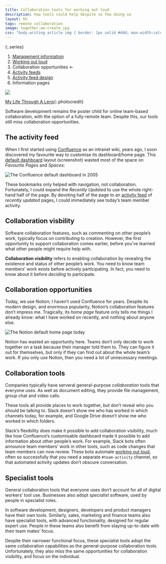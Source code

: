 ```yaml
---
title: Collaboration tools for working out loud
description: how tools could help despite so few doing so
layout: hh
tags: remote collaboration
image: together-we-create.jpg
css: "body.writing article img { border: 1px solid #ddd; max-width:calc(100% - 3px); margin-bottom:0.5em }"
---
```


{:.series}
1. [Management information](management-information)
2. [Working out loud](work-out-loud)
3. Collaboration opportunities ←
4. [Activity feeds](activity-feed)
5. [Activity feed design](activity-feed-design)
6. Information pages

![](together-we-create.jpg)

[My Life Through A Lens](https://unsplash.com/photos/bq31L0jQAjU){:.photocredit}

Software development remains the poster child for online team-based collaboration,
with the option of a fully-remote team.
Despite this, our tools still miss collaboration opportunities.

## The activity feed

When I first started using [Confluence](https://en.wikipedia.org/wiki/Confluence_(software)) 
as an intranet wiki, years ago, 
I soon discovered my favourite way to customise its dashboard/home page.
This [default dashboard](https://confluence.atlassian.com/display/CONF256/Customising+the+Dashboard)
layout (screenshot) wasted most of the space on _Favourite Pages_ and _Spaces_:

![The Confluence default dashboard in 2005](confluence-dashboard.webp)

These bookmarks only helped with navigation, not collaboration.
Fortunately, I could expand the _Recently Updated_ to use the whole right-hand half of the page.
By devoting half of the page to an
[activity feed](https://knock.app/blog/the-benefits-of-adding-an-activity-feed-to-your-product)
of _recently updated_ pages, I could immediately see today’s team member activity.

## Collaboration visbility

Software collaboration features, such as commenting on other people’s work,
typically focus on contributing to creation.
However, the first opportunity to support collaboration comes earlier,
before you’ve learned what other people might require help with.

**Collaboration visibility** refers to enabling collaboration by revealing the existence and status of other people’s work.
You need to know team members’ work exists before actively participating.
In fact, you need to know about it before _deciding_ to participate.

## Collaboration opportunities

Today, we use Notion; I haven’t used Confluence for years.
Despite its modern design, and enormous popularity,
Notion’s collaboration features don’t impress me.
Tragically, its _home page_ feature only tells me things I already know:
what I have worked on recently, and nothing about anyone else.

![The Notion default home page today](notion-home-page.webp)

Notion has wasted an opportunity here.
Teams don’t only decide to work together on a task because their manager told them to.
They can figure it out for themselves, but only if they can find out about the whole team’s work.
If you only use Notion, then you need a lot of unnecessary meetings.

## Collaboration tools

Companies typically have serveral general-purpose _collaboration_ tools that everyone uses.
As well as document editing, they provide file management, group chat and video calls.

These tools all provide places to work together, but don’t reveal who you should be talking to.
Slack doesn’t show me who has worked in which channels today, for example,
and Google Drive doesn’t show me who worked in which folders.

Slack’s flexibility does make it possible to add collaboration visibility,
much like how Confluence’s customisable dashboard made it possible to add information about other people’s work.
For example, Slack bots often announce team members’ work in other tools,
such as code changes that team members can now review.
These bots automate [working out loud](work-out-loud),
often so successfully that you need a separate `#team-activity` channel,
so that automated activity updates don’t obscure conversation.

## Specialist tools

General collaboration tools that everyone uses don’t account for all of digital workers’ tool use.
Businesses also adopt _specialist_ software, used by people in specialist roles.

In software development, designers, developers and product managers have their own tools.
Similarly, sales, marketing and finance teams also have specialist tools,
with advanced functionality, designed for regular expert use.
People in these teams also benefit from staying up-to-date with their team mates’ focus.

Despite their narrower functional focus,
these specialist tools adopt the same collaboration capabilities as the general-purpose collaboration tools.
Unfortunately, they also miss the same opportunities for collaboration visibility, and focus on the individual.
